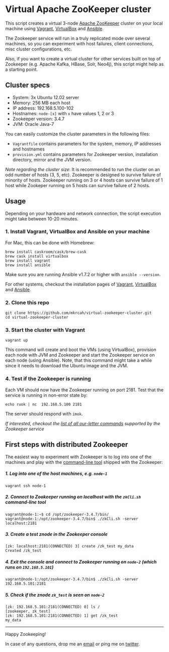 # Virtual Apache ZooKeeper cluster

This script creates a virtual 3-node [Apache ZooKeeper](http://zookeeper.apache.org/)
cluster on your local machine using [Vagrant](https://www.vagrantup.com/), [VirtualBox](https://www.virtualbox.org/) and [Ansible](http://www.ansible.com/home).

The Zookeeper service will run in a truly replicated mode over several machines, so you can experiment with host failures, client connections, misc cluster configurations, etc.

Also, if you want to create a virtual cluster for other services built on top of Zookeeper (e.g. Apache Kafka, HBase, Solr, Neo4j), this script might help as a starting point.

## Cluster specs

- System: 3x Ubuntu 12.02 server
- Memory: 256 MB each host
- IP address: 192.168.5.100-102
- Hostnames: `node-[x]` with `x` have values 1, 2 or 3
- Zookeeper version: 3.4.7
- JVM: Oracle Java-7

You can easily customize the cluster parameters in the following files:
- `Vagrantfile` contains parameters for the system, memory, IP addresses and hostnames
- `provision.yml` contains parameters for Zookeeper version, installation directory, mirror and the JVM version.

*Note regarding the cluster size*: It is recommended to run the cluster on an odd number of hosts (3, 5, etc). Zookeeper is designed to survive failure of minority of hosts. Zookeeper running on 3 or 4 hosts can survive failure of 1 host while Zookeper running on 5 hosts can survive failure of 2 hosts.

## Usage

Depending on your hardware and network connection, the script execution might take between 10-20 minutes.

### 1. Install Vagrant, VirtualBox and Ansible on your machine

For Mac, this can be done with Homebrew:
```
brew install caskroom/cask/brew-cask
brew cask install virtualbox
brew install vagrant
brew install ansible
```

Make sure you are running Ansible v1.7.2 or higher with `ansible --version`.

For other systems, checkout the installation pages of [Vagrant](https://docs.vagrantup.com/v2/installation/), [VirtualBox](https://www.virtualbox.org/wiki/Downloads) and [Ansible](http://docs.ansible.com/intro_installation.html).

### 2. Clone this repo

```
git clone https://github.com/mkrcah/virtual-zookeeper-cluster.git
cd virtual-zookeeper-cluster
```


### 3. Start the cluster with Vagrant

```
vagrant up
```

This command will create and boot the VMs (using VirtualBox), provision each node with JVM and Zookeeper and start the Zookeeper service on each node (using Ansible). Note, that this command might take a while
since it needs to download the Ubuntu image and the JVM.

### 4. Test if the Zookeeper is running

Each VM should now have the Zookeeper running on port 2181. Test that the service is running in non-error state by:
```
echo ruok | nc  192.168.5.100 2181
```

The server should respond with `imok`.

*If interested, checkout the [list of all our-letter commands](http://zookeeper.apache.org/doc/current/zookeeperAdmin.html#sc_zkCommands) supported by the Zookeeper service*


## First steps with distributed Zookeeper

The easiest way to experiment with Zookeeper is to log into one of the machines
and play with the [command-line tool](http://zookeeper.apache.org/doc/current/zookeeperStarted.html#sc_ConnectingToZooKeeper) shipped with the Zookeeper:

##### 1. Log into one of the host machines, e.g. `node-1`
```
vagrant ssh node-1
```

##### 2. Connect to Zookeeper running on localhost with the `zkCli.sh` command-line tool
```
vagrant@node-1:~$ cd /opt/zookeeper-3.4.7/bin/
vagrant@node-1:/opt/zookeeper-3.4.7/bin$ ./zkCli.sh -server localhost:2181
```

##### 3. Create a test znode in the Zookeeper console
```
[zk: localhost:2181(CONNECTED) 3] create /zk_test my_data
Created /zk_test
```

##### 4. Exit the console and connect to Zookeeper running on `node-2` (which runs on `192.168.5.101`)
```
vagrant@node-1:/opt/zookeeper-3.4.7/bin$ ./zkCli.sh -server 192.168.5.101:2181
```

##### 5. Check if the znode `zk_test` is seen on `node-2`
```
[zk: 192.168.5.101:2181(CONNECTED) 0] ls /
[zookeeper, zk_test]
[zk: 192.168.5.101:2181(CONNECTED) 1] get /zk_test
my_data
```

---

Happy Zookeeping!

In case of any questions, drop me an [email](mailto://marcel.krcah@gmail.com) or ping me on [twitter](http://twitter.com/mkrcah).
